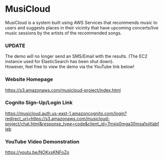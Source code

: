 # MusiCloud
MusiCloud is a system built using AWS Services that recommends music to users and suggests places in their vicinity that have upcoming concerts/live music sessions by the artists of the recommended songs.

### UPDATE
The demo will no longer send an SMS/Email with the results. (The EC2 instance used for ElasticSearch has been shut down).<br>
However, feel free to view the demo via the YouTube link below!

### Website Homepage
https://s3.amazonaws.com/musicloud-project/index.html

### Cognito Sign-Up/Login Link
https://musicloud.auth.us-east-1.amazoncognito.com/login?redirect_uri=https://s3.amazonaws.com/musicloud-project/chat.html&response_type=code&client_id=7msjs0mga30msa1sjjtlabfieb

### YouTube Video Demonstration
https://youtu.be/NOKxsKNFoZo
